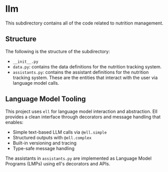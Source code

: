 # llm 

This subdirectory contains all of the code related to nutrition management.

## Structure

The following is the structure of the subdirectory:

- `__init__.py`
- `data.py`: contains the data definitions for the nutrition tracking system.
- `assistants.py`: contains the assistant definitions for the nutrition tracking system. These are the entities that interact with the user via language model calls. 

## Language Model Tooling

This project uses `ell` for language model interaction and abstraction. Ell provides a clean interface through decorators and message handling that enables:

- Simple text-based LLM calls via `@ell.simple`
- Structured outputs with `@ell.complex` 
- Built-in versioning and tracing
- Type-safe message handling

The assistants in `assistants.py` are implemented as Language Model Programs (LMPs) using ell's decorators and APIs.


